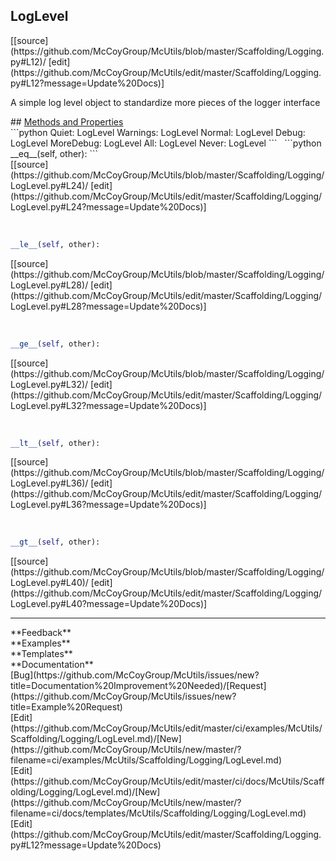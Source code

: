 ## <a id="McUtils.Scaffolding.Logging.LogLevel">LogLevel</a> 

<div class="docs-source-link" markdown="1">
[[source](https://github.com/McCoyGroup/McUtils/blob/master/Scaffolding/Logging.py#L12)/
[edit](https://github.com/McCoyGroup/McUtils/edit/master/Scaffolding/Logging.py#L12?message=Update%20Docs)]
</div>

A simple log level object to standardize more pieces of the logger interface







<div class="collapsible-section">
 <div class="collapsible-section collapsible-section-header" markdown="1">
## <a class="collapse-link" data-toggle="collapse" href="#methods" markdown="1"> Methods and Properties</a> <a class="float-right" data-toggle="collapse" href="#methods"><i class="fa fa-chevron-down"></i></a>
 </div>
 <div class="collapsible-section collapsible-section-body collapse show" id="methods" markdown="1">
 ```python
Quiet: LogLevel
Warnings: LogLevel
Normal: LogLevel
Debug: LogLevel
MoreDebug: LogLevel
All: LogLevel
Never: LogLevel
```
<a id="McUtils.Scaffolding.Logging.LogLevel.__eq__" class="docs-object-method">&nbsp;</a> 
```python
__eq__(self, other): 
```
<div class="docs-source-link" markdown="1">
[[source](https://github.com/McCoyGroup/McUtils/blob/master/Scaffolding/Logging/LogLevel.py#L24)/
[edit](https://github.com/McCoyGroup/McUtils/edit/master/Scaffolding/Logging/LogLevel.py#L24?message=Update%20Docs)]
</div>


<a id="McUtils.Scaffolding.Logging.LogLevel.__le__" class="docs-object-method">&nbsp;</a> 
```python
__le__(self, other): 
```
<div class="docs-source-link" markdown="1">
[[source](https://github.com/McCoyGroup/McUtils/blob/master/Scaffolding/Logging/LogLevel.py#L28)/
[edit](https://github.com/McCoyGroup/McUtils/edit/master/Scaffolding/Logging/LogLevel.py#L28?message=Update%20Docs)]
</div>


<a id="McUtils.Scaffolding.Logging.LogLevel.__ge__" class="docs-object-method">&nbsp;</a> 
```python
__ge__(self, other): 
```
<div class="docs-source-link" markdown="1">
[[source](https://github.com/McCoyGroup/McUtils/blob/master/Scaffolding/Logging/LogLevel.py#L32)/
[edit](https://github.com/McCoyGroup/McUtils/edit/master/Scaffolding/Logging/LogLevel.py#L32?message=Update%20Docs)]
</div>


<a id="McUtils.Scaffolding.Logging.LogLevel.__lt__" class="docs-object-method">&nbsp;</a> 
```python
__lt__(self, other): 
```
<div class="docs-source-link" markdown="1">
[[source](https://github.com/McCoyGroup/McUtils/blob/master/Scaffolding/Logging/LogLevel.py#L36)/
[edit](https://github.com/McCoyGroup/McUtils/edit/master/Scaffolding/Logging/LogLevel.py#L36?message=Update%20Docs)]
</div>


<a id="McUtils.Scaffolding.Logging.LogLevel.__gt__" class="docs-object-method">&nbsp;</a> 
```python
__gt__(self, other): 
```
<div class="docs-source-link" markdown="1">
[[source](https://github.com/McCoyGroup/McUtils/blob/master/Scaffolding/Logging/LogLevel.py#L40)/
[edit](https://github.com/McCoyGroup/McUtils/edit/master/Scaffolding/Logging/LogLevel.py#L40?message=Update%20Docs)]
</div>



 </div>
</div>












---


<div markdown="1" class="text-secondary">
<div class="container">
  <div class="row">
   <div class="col" markdown="1">
**Feedback**   
</div>
   <div class="col" markdown="1">
**Examples**   
</div>
   <div class="col" markdown="1">
**Templates**   
</div>
   <div class="col" markdown="1">
**Documentation**   
</div>
   <div class="col" markdown="1">
   
</div>
   <div class="col" markdown="1">
   
</div>
   <div class="col" markdown="1">
   
</div>
</div>
  <div class="row">
   <div class="col" markdown="1">
[Bug](https://github.com/McCoyGroup/McUtils/issues/new?title=Documentation%20Improvement%20Needed)/[Request](https://github.com/McCoyGroup/McUtils/issues/new?title=Example%20Request)   
</div>
   <div class="col" markdown="1">
[Edit](https://github.com/McCoyGroup/McUtils/edit/master/ci/examples/McUtils/Scaffolding/Logging/LogLevel.md)/[New](https://github.com/McCoyGroup/McUtils/new/master/?filename=ci/examples/McUtils/Scaffolding/Logging/LogLevel.md)   
</div>
   <div class="col" markdown="1">
[Edit](https://github.com/McCoyGroup/McUtils/edit/master/ci/docs/McUtils/Scaffolding/Logging/LogLevel.md)/[New](https://github.com/McCoyGroup/McUtils/new/master/?filename=ci/docs/templates/McUtils/Scaffolding/Logging/LogLevel.md)   
</div>
   <div class="col" markdown="1">
[Edit](https://github.com/McCoyGroup/McUtils/edit/master/Scaffolding/Logging.py#L12?message=Update%20Docs)   
</div>
   <div class="col" markdown="1">
   
</div>
   <div class="col" markdown="1">
   
</div>
   <div class="col" markdown="1">
   
</div>
</div>
</div>
</div>